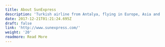 ```yaml
---
title: About SunExpress
description: 'Turkish airline from Antalya, flying in Europe, Asia and North Africa'
date: 2017-12-21T01:21:24.695Z
draft: false
link: 'http://www.sunexpress.com/'
weight: '20'
readmore: Read More
---
```


